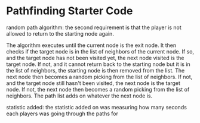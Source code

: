 # Pathfinding Starter Code

random path algorithm:
the second requirement is that the player is not allowed to return to the starting node again.

The algorithm executes until the current node is the exit node.
It then checks if the target node is in the list of neighbors of the current node. If so, and the target node has not been visited yet, the next node visited is the target node.
If not, and it cannot return back to the starting node but it is in the list of neighbors, the starting node is then removed from the list. The next node then becomes a random picking from the list of neighbors.
If not, and the target node still hasn't been visited, the next node is the target node.
If not, the next node then becomes a random picking from the list of neighbors.
The path list adds on whatever the next node is.

statistic added:
the statistic added on was measuring how many seconds each players was going through the paths for
